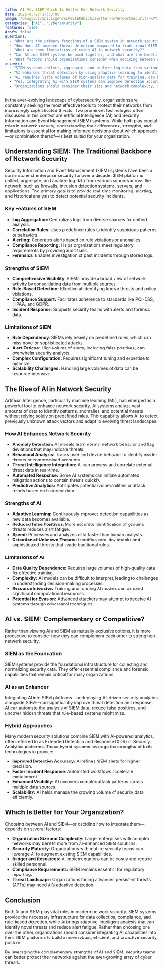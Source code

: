 ```yaml
---
title: AI Vs. SIEM Which Is Better For Network Security
date: 2025-05-27T17:30:00
image: /blogpics/apipicgen/AIVsSIEMWhichIsBetterForNetworkSecurity-RPYZSS6S0R.jpg
categories: ["AI", "Cybersecurity"]
featured: false
draft: false
questions:
  - "What are the primary functions of a SIEM system in network security?"
  - "How does AI improve threat detection compared to traditional SIEM systems?"
  - "What are some limitations of using AI in network security?"
  - "Can AI and SIEM systems be used together, and what are the benefits of such integration?"
  - "What factors should organizations consider when deciding between AI, SIEM, or a hybrid security approach?"
answers:
  - "SIEM systems collect, aggregate, and analyze log data from various network sources to provide real-time monitoring, alerting, historical analysis, compliance reporting, and forensic investigation capabilities."
  - "AI enhances threat detection by using adaptive learning to identify anomalies and unknown threats without relying solely on predefined rules, reducing false positives, speeding up data analysis, and detecting sophisticated or zero-day attacks that traditional SIEM rule-based systems might miss."
  - "AI requires large volumes of high-quality data for training, can be complex and difficult to interpret, demands significant computational resources, and may be vulnerable to evasion techniques by advanced attackers."
  - "Yes, integrating AI with SIEM systems can improve detection accuracy, reduce false positives, accelerate incident response through automation, enhance visibility into complex attack patterns, and help manage large volumes of security data more efficiently."
  - "Organizations should consider their size and network complexity, security maturity, budget and available resources, compliance requirements, and the nature of the threat landscape when choosing between AI, SIEM, or integrating both for a hybrid approach."
---
```

In the ever-evolving landscape of cybersecurity, organizations are constantly seeking the most effective tools to protect their networks from increasingly sophisticated threats. Two prominent technologies often discussed in this context are Artificial Intelligence (AI) and Security Information and Event Management (SIEM) systems. While both play crucial roles in network security, understanding their differences, strengths, and limitations is essential for making informed decisions about which approach—or combination thereof—is best suited for your organization.

## Understanding SIEM: The Traditional Backbone of Network Security

Security Information and Event Management (SIEM) systems have been a cornerstone of enterprise security for over a decade. SIEM platforms collect, aggregate, and analyze log data from various sources across the network, such as firewalls, intrusion detection systems, servers, and applications. The primary goal is to provide real-time monitoring, alerting, and historical analysis to detect potential security incidents.

### Key Features of SIEM

- **Log Aggregation:** Centralizes logs from diverse sources for unified analysis.
- **Correlation Rules:** Uses predefined rules to identify suspicious patterns or behaviors.
- **Alerting:** Generates alerts based on rule violations or anomalies.
- **Compliance Reporting:** Helps organizations meet regulatory requirements by providing audit trails.
- **Forensics:** Enables investigation of past incidents through stored logs.

### Strengths of SIEM

- **Comprehensive Visibility:** SIEMs provide a broad view of network activity by consolidating data from multiple sources.
- **Rule-Based Detection:** Effective at identifying known threats and policy violations.
- **Compliance Support:** Facilitates adherence to standards like PCI-DSS, HIPAA, and GDPR.
- **Incident Response:** Supports security teams with alerts and forensic data.

### Limitations of SIEM

- **Rule Dependency:** SIEMs rely heavily on predefined rules, which can miss novel or sophisticated attacks.
- **Alert Fatigue:** High volume of alerts, including false positives, can overwhelm security analysts.
- **Complex Configuration:** Requires significant tuning and expertise to optimize.
- **Scalability Challenges:** Handling large volumes of data can be resource-intensive.

## The Rise of AI in Network Security

Artificial Intelligence, particularly machine learning (ML), has emerged as a powerful tool to enhance network security. AI systems analyze vast amounts of data to identify patterns, anomalies, and potential threats without relying solely on predefined rules. This capability allows AI to detect previously unknown attack vectors and adapt to evolving threat landscapes.

### How AI Enhances Network Security

- **Anomaly Detection:** AI models learn normal network behavior and flag deviations that may indicate threats.
- **Behavioral Analysis:** Tracks user and device behavior to identify insider threats or compromised accounts.
- **Threat Intelligence Integration:** AI can process and correlate external threat data in real-time.
- **Automated Response:** Some AI systems can initiate automated mitigation actions to contain threats quickly.
- **Predictive Analytics:** Anticipates potential vulnerabilities or attack trends based on historical data.

### Strengths of AI

- **Adaptive Learning:** Continuously improves detection capabilities as new data becomes available.
- **Reduced False Positives:** More accurate identification of genuine threats reduces alert fatigue.
- **Speed:** Processes and analyzes data faster than human analysts.
- **Detection of Unknown Threats:** Identifies zero-day attacks and sophisticated threats that evade traditional rules.

### Limitations of AI

- **Data Quality Dependence:** Requires large volumes of high-quality data for effective training.
- **Complexity:** AI models can be difficult to interpret, leading to challenges in understanding decision-making processes.
- **Resource Intensive:** Training and running AI models can demand significant computational resources.
- **Potential for Evasion:** Advanced attackers may attempt to deceive AI systems through adversarial techniques.

## AI vs. SIEM: Complementary or Competitive?

Rather than viewing AI and SIEM as mutually exclusive options, it is more productive to consider how they can complement each other to strengthen network security.

### SIEM as the Foundation

SIEM systems provide the foundational infrastructure for collecting and normalizing security data. They offer essential compliance and forensic capabilities that remain critical for many organizations.

### AI as an Enhancer

Integrating AI into SIEM platforms—or deploying AI-driven security analytics alongside SIEM—can significantly improve threat detection and response. AI can automate the analysis of SIEM data, reduce false positives, and uncover hidden threats that rule-based systems might miss.

### Hybrid Approaches

Many modern security solutions combine SIEM with AI-powered analytics, often referred to as Extended Detection and Response (XDR) or Security Analytics platforms. These hybrid systems leverage the strengths of both technologies to provide:

- **Improved Detection Accuracy:** AI refines SIEM alerts for higher precision.
- **Faster Incident Response:** Automated workflows accelerate containment.
- **Enhanced Visibility:** AI uncovers complex attack patterns across multiple data sources.
- **Scalability:** AI helps manage the growing volume of security data efficiently.

## Which Is Better for Your Organization?

Choosing between AI and SIEM—or deciding how to integrate them—depends on several factors:

- **Organization Size and Complexity:** Larger enterprises with complex networks may benefit more from AI-enhanced SIEM solutions.
- **Security Maturity:** Organizations with mature security teams can leverage AI to augment existing SIEM capabilities.
- **Budget and Resources:** AI implementations can be costly and require skilled personnel.
- **Compliance Requirements:** SIEM remains essential for regulatory reporting.
- **Threat Landscape:** Organizations facing advanced persistent threats (APTs) may need AI’s adaptive detection.

## Conclusion

Both AI and SIEM play vital roles in modern network security. SIEM systems provide the necessary infrastructure for data collection, compliance, and rule-based detection, while AI brings adaptive, intelligent analysis that can identify novel threats and reduce alert fatigue. Rather than choosing one over the other, organizations should consider integrating AI capabilities into their SIEM platforms to build a more robust, efficient, and proactive security posture.

By leveraging the complementary strengths of AI and SIEM, security teams can better protect their networks against the ever-growing array of cyber threats.